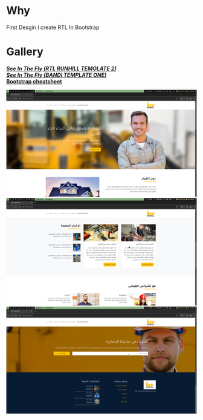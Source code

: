 # Why

First Desgin I create RTL In Bootstrap
</br>

# Gallery

**_[ See In The Fly (RTL RUNHILL TEMOLATE 2) ](https://u-shen.github.io/RTL-ARABIC-TEMPLATE/)_**
<br />
**_[ See In The Fly (BANDI TEMPLATE ONE) ](https://u-shen.github.io/Bandi-Web-Site/)_**
<br />
**[Bootstrap cheatsheet](https://bootstrap-cheatsheet.themeselection.com/)**

![alt text](./assets/image1.png)
![alt text](./assets/image2.png)
![alt text](./assets/image3.png)
